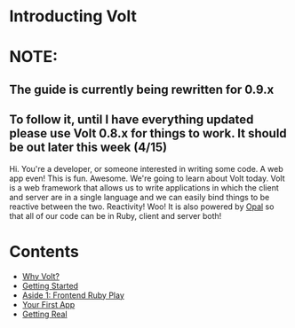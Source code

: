 # Introducting Volt

# NOTE:
## The guide is currently being rewritten for 0.9.x
## To follow it, until I have everything updated please use Volt 0.8.x for things to work. It should be out later this week (4/15)


Hi. You're a developer, or someone interested in writing some code. A web app even! This is fun. Awesome.
We're going to learn about Volt today. Volt is a web framework that allows us to write applications in which
the client and server are in a single language and we can easily bind things to be reactive between the two. Reactivity! Woo! It is also powered by [Opal](link) so that all of our code can be in Ruby, client and server both!

# Contents
- [Why Volt?](http://github.com/rhgraysonii/volt_tutorial/blob/master/part_1.md)
- [Getting Started](http://github.com/rhgraysonii/volt_tutorial/blob/master/part_2.md)
- [Aside 1: Frontend Ruby Play](http://github.com/rhgraysonii/volt_tutorial/blob/master/aside_1.md)
- [Your First App](http://github.com/rhgraysonii/volt_tutorial/blob/master/part_3.md)
- [Getting Real](http://github.com/rhgraysonii/volt_tutorial/blob/master/part_4.md)
